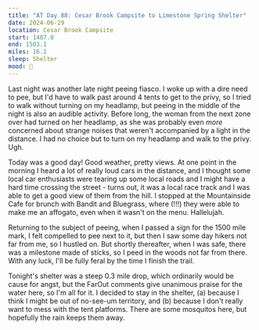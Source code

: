 ```yaml
---
title: "AT Day 88: Cesar Brook Campsite to Limestone Spring Shelter"
date: 2024-06-29
location: Cesar Brook Campsite
start: 1487.0
end: 1503.1
miles: 16.1
sleep: Shelter
mood: 🙂
---
```

Last night was another late night peeing fiasco. I woke up with a dire need to pee, but I'd have to walk past around 4 tents to get to the privy, so I tried to walk without turning on my headlamp, but peeing in the middle of the night is also an audible activity. Before long, the woman from the next zone over had turned on her headlamp, as she was probably even *more* concerned about strange noises that weren't accompanied by a light in the distance. I had no choice but to turn on my headlamp and walk to the privy. Ugh.

Today was a good day! Good weather, pretty views. At one point in the morning I heard a lot of really loud cars in the distance, and I thought some local car enthusiasts were tearing up some local roads and I might have a hard time crossing the street - turns out, it was a local race track and I was able to get a good view of them from the hill. I stopped at the Mountainside Cafe for brunch with Bandit and Bluegrass, where (!!!) they were able to make me an affogato, even when it wasn't on the menu. Hallelujah.

Returning to the subject of peeing, when I passed a sign for the 1500 mile mark, I felt compelled to pee next to it, but then I saw some day hikers not far from me, so I hustled on. But shortly thereafter, when I was safe, there was a milestone made of sticks, so I peed in the woods not far from there. With any luck, I'll be fully feral by the time I finish the trail.

Tonight's shelter was a steep 0.3 mile drop, which ordinarily would be cause for angst, but the FarOut comments give unanimous praise for the water here, so I'm all for it. I decided to stay in the shelter, (a) because I think I might be out of no-see-um territory, and (b) because I don't really want to mess with the tent platforms. There are some mosquitos here, but hopefully the rain keeps them away.
